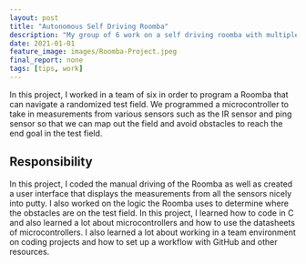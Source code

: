 ```yaml
---
layout: post
title: "Autonomous Self Driving Roomba"
description: "My group of 6 work on a self driving roomba with multiple sensors"
date: 2021-01-01
feature_image: images/Roomba-Project.jpeg
final_report: none
tags: [tips, work]
---
```

In this project, I worked in a team of six in order to program a Roomba that can navigate a randomized test field. We programmed a microcontroller to take in measurements from various sensors such as the IR sensor and ping sensor so that we can map out the field and avoid obstacles to reach the end goal in the test field.

<!--more-->

## Responsibility

In this project, I coded the manual driving of the Roomba as well as created a user interface that displays the measurements from all the sensors nicely into putty. I also worked on the logic the Roomba uses to determine where the obstacles are on the test field. In this project, I learned how to code in C and also learned a lot about microcontrollers and how to use the datasheets of microcontrollers. I also learned a lot about working in a team environment on coding projects and how to set up a workflow with GitHub and other resources.
